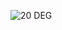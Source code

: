 ![20 DEG](https://user-images.githubusercontent.com/94137581/144298608-8a488c4d-6cda-4de2-8bd7-5532fb155034.png)
